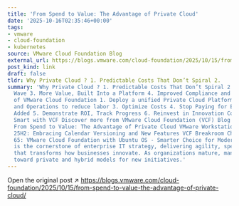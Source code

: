```yaml
---
title: 'From Spend to Value: The Advantage of Private Cloud'
date: '2025-10-16T02:35:46+00:00'
tags:
- vmware
- cloud-foundation
- kubernetes
source: VMware Cloud Foundation Blog
external_url: https://blogs.vmware.com/cloud-foundation/2025/10/15/from-spend-to-value-the-advantage-of-private-cloud/
post_kind: link
draft: false
tldr: Why Private Cloud ? 1. Predictable Costs That Don’t Spiral 2.
summary: 'Why Private Cloud ? 1. Predictable Costs That Don’t Spiral 2. The Repatriation
  Wave 3. More Value, Built Into a Platform 4. Improved Compliance and Control Value
  of VMware Cloud Foundation 1. Deploy a unified Private Cloud Platform 2. Automation
  and Operations to reduce labor 3. Optimize Costs 4. Stop Paying for Every Feature
  Added 5. Demonstrate ROI, Track Progress 6. Reinvest in Innovation Conclusion: Scaling
  Smart with VCF Discover more from VMware Cloud Foundation (VCF) Blog Related Articles
  From Spend to Value: The Advantage of Private Cloud VMware Workstation & Fusion
  25H2: Embracing Calendar Versioning and New Features VCF Breakroom Chats Episode
  65: VMware Cloud Foundation with Ubuntu OS - Smarter Choice for Modern Apps Cloud
  is the cornerstone of enterprise IT strategy, delivering agility, speed, and scalability
  that transforms how businesses innovate. As organizations mature, many are now gravitating
  toward private and hybrid models for new initiatives.'
---
```

Open the original post ↗ https://blogs.vmware.com/cloud-foundation/2025/10/15/from-spend-to-value-the-advantage-of-private-cloud/
